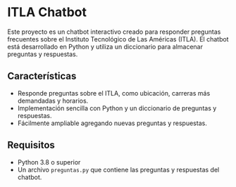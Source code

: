 # ITLA Chatbot

Este proyecto es un chatbot interactivo creado para responder preguntas frecuentes sobre el Instituto Tecnológico de Las Américas (ITLA). El chatbot está desarrollado en Python y utiliza un diccionario para almacenar preguntas y respuestas.

## Características

- Responde preguntas sobre el ITLA, como ubicación, carreras más demandadas y horarios.
- Implementación sencilla con Python y un diccionario de preguntas y respuestas.
- Fácilmente ampliable agregando nuevas preguntas y respuestas.

## Requisitos

- Python 3.8 o superior
- Un archivo `preguntas.py` que contiene las preguntas y respuestas del chatbot.
